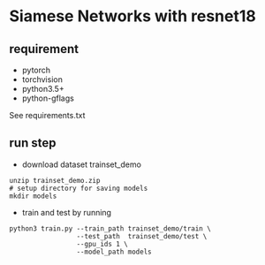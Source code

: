 # Siamese Networks with resnet18

## requirement
- pytorch
- torchvision
- python3.5+
- python-gflags

See requirements.txt 

## run step
- download dataset trainset_demo
```
unzip trainset_demo.zip
# setup directory for saving models
mkdir models
```
- train and test by running
```shell
python3 train.py --train_path trainset_demo/train \
                 --test_path  trainset_demo/test \
                 --gpu_ids 1 \
                 --model_path models
```


